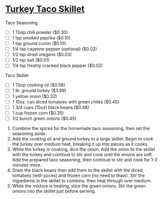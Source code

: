 # [Turkey Taco Skillet](https://www.budgetbytes.com/turkey-taco-skillet/)

Taco Seasoning
- [ ] 1 Tbsp chili powder ($0.30)
- [ ] 1 tsp smoked paprika ($0.10)
- [ ] 1 tsp ground cumin ($0.10)
- [ ] 1/4 tsp cayenne pepper (optional) ($0.02)
- [ ] 1/2 tsp dried oregano ($0.03)
- [ ] 1/2 tsp salt ($0.01)
- [ ] 1/4 tsp freshly cracked black pepper ($0.02)

Taco Skillet
- [ ] 1 Tbsp cooking oil ($0.08)
- [ ] 1 lb. ground turkey ($3.99)
- [ ] 1 yellow onion ($0.32)
- [ ] 1 10oz. can diced tomatoes with green chiles ($0.45)
- [ ] 1 3/4 cups (15oz) black beans ($0.48)
- [ ] 1 cup frozen corn ($0.35)
- [ ] 1/2 bunch green onions ($0.45)

1. Combine the spices for the homemade taco seasoning, then set the seasoning aside.
2. Add the cooking oil and ground turkey to a large skillet. Begin to cook the turkey over medium heat, breaking it up into pieces as it cooks.
3. While the turkey is cooking, dice the onion. Add the onion to the skillet with the turkey and continue to stir and cook until the onions are soft. Add the prepared taco seasoning, then continue to stir and cook for 1-2 minutes more.
4. Drain the black beans then add them to the skillet with the diced tomatoes (with juices) and frozen corn (no need to thaw). Stir the ingredients in the skillet to combine, then heat through over medium.
5. While the mixture is heating, slice the green onions. Stir the green onions into the skillet just before serving.